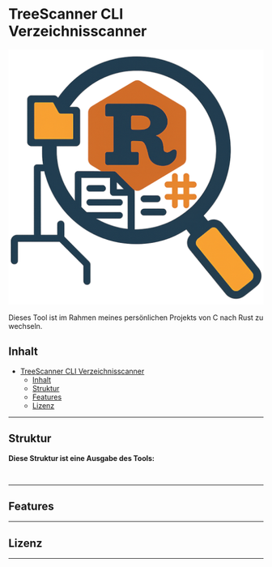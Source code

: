# TreeScanner CLI Verzeichnisscanner

![TreeScanner-Logo](./media/logo-treescanner_512x512.png)  

Dieses Tool ist im Rahmen meines persönlichen Projekts von C nach Rust zu wechseln.  

## Inhalt

- [TreeScanner CLI Verzeichnisscanner](#treescanner-cli-verzeichnisscanner)
  - [Inhalt](#inhalt)
  - [Struktur](#struktur)
  - [Features](#features)
  - [Lizenz](#lizenz)

---

## Struktur

**Diese Struktur ist eine Ausgabe des Tools:**

```plaintext


```

---

## Features

---

## Lizenz

---
